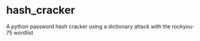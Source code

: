 # hash_cracker
A python password hash cracker using a dictionary attack with the rockyou-75 wordlist
